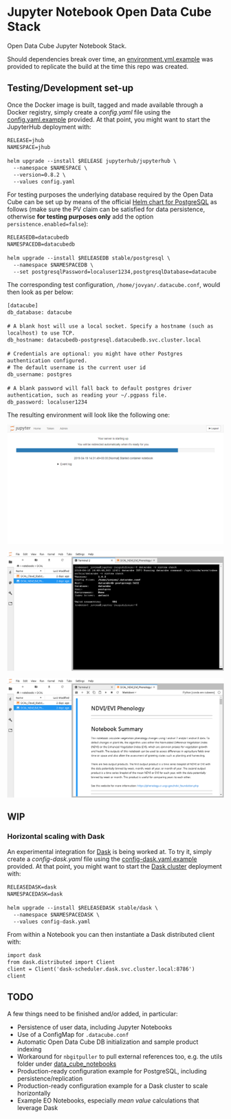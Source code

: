 # Jupyter Notebook Open Data Cube Stack

Open Data Cube Jupyter Notebook Stack.

Should dependencies break over time, an [environment.yml.example](environment.yml.example) was provided to replicate the build at the time this repo was created.

## Testing/Development set-up
Once the Docker image is built, tagged and made available through a Docker registry, simply create a *config.yaml* file using the [config.yaml.example](config.yaml.example) provided. At that point, you might want to start the JupyterHub deployment with:

```
RELEASE=jhub
NAMESPACE=jhub

helm upgrade --install $RELEASE jupyterhub/jupyterhub \
  --namespace $NAMESPACE \
  --version=0.8.2 \
  --values config.yaml
```

For testing purposes the underlying database required by the Open Data Cube can be set up by means of the official [Helm chart for PostgreSQL](https://github.com/helm/charts/tree/master/stable/postgresql) as follows (make sure the PV claim can be satisfied for data persistence, otherwise **for testing purposes only** add the option `persistence.enabled=false`):

```
RELEASEDB=datacubedb
NAMESPACEDB=datacubedb

helm upgrade --install $RELEASEDB stable/postgresql \
  --namespace $NAMESPACEDB \
  --set postgresqlPassword=localuser1234,postgresqlDatabase=datacube
```

The corresponding test configuration, `/home/jovyan/.datacube.conf`, would then look as per below:

```
[datacube]
db_database: datacube

# A blank host will use a local socket. Specify a hostname (such as localhost) to use TCP.
db_hostname: datacubedb-postgresql.datacubedb.svc.cluster.local

# Credentials are optional: you might have other Postgres authentication configured.
# The default username is the current user id
db_username: postgres

# A blank password will fall back to default postgres driver authentication, such as reading your ~/.pgpass file.
db_password: localuser1234
```

The resulting environment will look like the following one:

![Example Server Starting](JupyterHub_Server_Starting.png)

![Example Terminal](JupyterHub_Terminal.png)

![Example Notebook](JupyterHub_Notebook.png)

## WIP
### Horizontal scaling with Dask
An experimental integration for [Dask](https://dask.org/) is being worked at. To try it, simply create a *config-dask.yaml* file using the [config-dask.yaml.example](config-dask.yaml.example) provided. At that point, you might want to start the [Dask cluster](https://github.com/helm/charts/tree/master/stable/dask) deployment with:

```
RELEASEDASK=dask
NAMESPACEDASK=dask

helm upgrade --install $RELEASEDASK stable/dask \
  --namespace $NAMESPACEDASK \
  --values config-dask.yaml
```

From within a Notebook you can then instantiate a Dask distributed client with:

```
import dask
from dask.distributed import Client
client = Client('dask-scheduler.dask.svc.cluster.local:8786')
client
```

## TODO
A few things need to be finished and/or added, in particular:
- Persistence of user data, including Jupyter Notebooks
- Use of a ConfigMap for `.datacube.conf`
- Automatic Open Data Cube DB initialization and sample product indexing
- Workaround for `nbgitpuller` to pull external references too, e.g. the utils folder under [data_cube_notebooks](https://github.com/ceos-seo/data_cube_notebooks)
- Production-ready configuration example for PostgreSQL, including persistence/replication
- Production-ready configuration example for a Dask cluster to scale horizontally
- Example EO Notebooks, especially *mean value* calculations that leverage Dask
